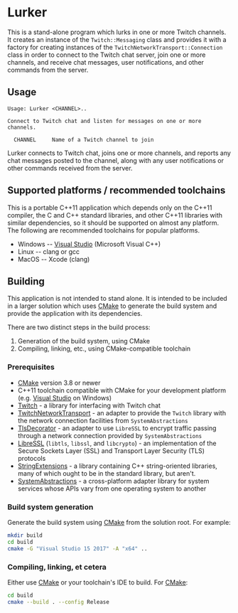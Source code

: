 # Lurker

This is a stand-alone program which lurks in one or more Twitch channels.  It creates an instance of the `Twitch::Messaging` class and provides it with a factory for creating instances of the `TwitchNetworkTransport::Connection` class in order to connect to the Twitch chat server, join one or more channels, and receive chat messages, user notifications, and other commands from the server.

## Usage

    Usage: Lurker <CHANNEL>..

    Connect to Twitch chat and listen for messages on one or more channels.

      CHANNEL     Name of a Twitch channel to join

Lurker connects to Twitch chat, joins one or more channels, and reports any chat messages posted to the channel, along with any user notifications or other commands received from the server.

## Supported platforms / recommended toolchains

This is a portable C++11 application which depends only on the C++11 compiler, the C and C++ standard libraries, and other C++11 libraries with similar dependencies, so it should be supported on almost any platform.  The following are recommended toolchains for popular platforms.

* Windows -- [Visual Studio](https://www.visualstudio.com/) (Microsoft Visual C++)
* Linux -- clang or gcc
* MacOS -- Xcode (clang)

## Building

This application is not intended to stand alone.  It is intended to be included in a larger solution which uses [CMake](https://cmake.org/) to generate the build system and provide the application with its dependencies.

There are two distinct steps in the build process:

1. Generation of the build system, using CMake
2. Compiling, linking, etc., using CMake-compatible toolchain

### Prerequisites

* [CMake](https://cmake.org/) version 3.8 or newer
* C++11 toolchain compatible with CMake for your development platform (e.g. [Visual Studio](https://www.visualstudio.com/) on Windows)
* [Twitch](https://github.com/rhymu8354/Twitch.git) - a library for interfacing with Twitch chat
* [TwitchNetworkTransport](https://github.com:rhymu8354/TwitchNetworkTransport.git) - an adapter to provide the `Twitch` library with the network connection facilities from `SystemAbstractions`
* [TlsDecorator](https://github.com/rhymu8354/TlsDecorator.git) - an adapter to use `LibreSSL` to encrypt traffic passing through a network connection provided by `SystemAbstractions`
* [LibreSSL](https://www.libressl.org/) (`libtls`, `libssl`, and `libcrypto`) - an implementation of the Secure Sockets Layer (SSL) and Transport Layer Security (TLS) protocols
* [StringExtensions](https://github.com/rhymu8354/StringExtensions.git) - a
  library containing C++ string-oriented libraries, many of which ought to be
  in the standard library, but aren't.
* [SystemAbstractions](https://github.com/rhymu8354/SystemAbstractions.git) - a cross-platform adapter library for system services whose APIs vary from one operating system to another

### Build system generation

Generate the build system using [CMake](https://cmake.org/) from the solution root.  For example:

```bash
mkdir build
cd build
cmake -G "Visual Studio 15 2017" -A "x64" ..
```

### Compiling, linking, et cetera

Either use [CMake](https://cmake.org/) or your toolchain's IDE to build.
For [CMake](https://cmake.org/):

```bash
cd build
cmake --build . --config Release
```
